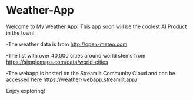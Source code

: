 # Weather-App
Welcome to My Weather App! This app soon will be the coolest AI Product in the town!

-The weather data is from http://open-meteo.com


-The list with over 40,000 cities around world stems from https://simplemaps.com/data/world-cities


-The webapp is hosted on the Streamlit Community Cloud and can be accessed here https://weather-webapp.streamlit.app/



Enjoy exploring!
